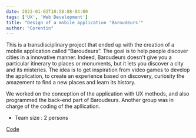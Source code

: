 ```yaml
---
date: 2022-01-02T10:58:08-04:00
tags: ['UX', 'Web Development']
title: "Design of a mobile application 'Baroudeurs'"
author: "Corentin"
---
```


This is a transdisciplinary project that ended up with the creation of a mobile application called “Baroudeurs”. The goal is to help people discover cities in a innovative manner. Indeed, Baroudeurs doesn't give you a particular itinerary to places or monuments, but it lets you discover a city and its misteries. The idea is to get inspiration from video games to develop the application, to create an experience based on discovery, curiosity the amazement to find a new places and learn its history.

We worked on the conception of the application with UX methods, and also programmed the back-end part of Baroudeurs. Another group was in charge of the coding of the apllication. 

- Team size : 2 persons

<!-- {{< figure src="/images/baroudeurs.png"  >}} -->

[Code](https://github.com/corentinlger/baroudeur_backend)